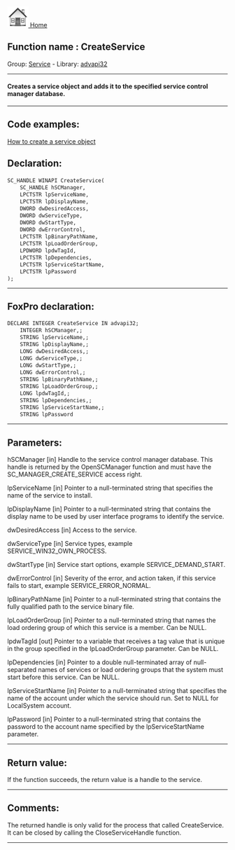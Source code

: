 [<img src="../../images/home.png"> Home ](https://github.com/VFPX/Win32API)  

## Function name : CreateService
Group: [Service](../../functions_group.md#Service)  -  Library: [advapi32](../../libraries.md#advapi32)  
***  


#### Creates a service object and adds it to the specified service control manager database.
***  


## Code examples:
[How to create a service object](../../samples/sample_517.md)  

## Declaration:
```foxpro  
SC_HANDLE WINAPI CreateService(
	SC_HANDLE hSCManager,
	LPCTSTR lpServiceName,
	LPCTSTR lpDisplayName,
	DWORD dwDesiredAccess,
	DWORD dwServiceType,
	DWORD dwStartType,
	DWORD dwErrorControl,
	LPCTSTR lpBinaryPathName,
	LPCTSTR lpLoadOrderGroup,
	LPDWORD lpdwTagId,
	LPCTSTR lpDependencies,
	LPCTSTR lpServiceStartName,
	LPCTSTR lpPassword
);  
```  
***  


## FoxPro declaration:
```foxpro  
DECLARE INTEGER CreateService IN advapi32;
	INTEGER hSCManager,;
	STRING lpServiceName,;
	STRING lpDisplayName,;
	LONG dwDesiredAccess,;
	LONG dwServiceType,;
	LONG dwStartType,;
	LONG dwErrorControl,;
	STRING lpBinaryPathName,;
	STRING lpLoadOrderGroup,;
	LONG lpdwTagId,;
	STRING lpDependencies,;
	STRING lpServiceStartName,;
	STRING lpPassword  
```  
***  


## Parameters:
hSCManager 
[in] Handle to the service control manager database. This handle is returned by the OpenSCManager function and must have the SC_MANAGER_CREATE_SERVICE access right. 

lpServiceName 
[in] Pointer to a null-terminated string that specifies the name of the service to install. 

lpDisplayName 
[in] Pointer to a null-terminated string that contains the display name to be used by user interface programs to identify the service.

dwDesiredAccess 
[in] Access to the service.

dwServiceType 
[in] Service types, example SERVICE_WIN32_OWN_PROCESS.

dwStartType 
[in] Service start options, example SERVICE_DEMAND_START.

dwErrorControl 
[in] Severity of the error, and action taken, if this service fails to start, example SERVICE_ERROR_NORMAL.

lpBinaryPathName 
[in] Pointer to a null-terminated string that contains the fully qualified path to the service binary file.

lpLoadOrderGroup 
[in] Pointer to a null-terminated string that names the load ordering group of which this service is a member. Can be NULL.

lpdwTagId 
[out] Pointer to a variable that receives a tag value that is unique in the group specified in the lpLoadOrderGroup parameter. Can be NULL.

lpDependencies 
[in] Pointer to a double null-terminated array of null-separated names of services or load ordering groups that the system must start before this service. Can be NULL.

lpServiceStartName 
[in] Pointer to a null-terminated string that specifies the name of the account under which the service should run. Set to NULL for LocalSystem account.

lpPassword 
[in] Pointer to a null-terminated string that contains the password to the account name specified by the lpServiceStartName parameter.   
***  


## Return value:
If the function succeeds, the return value is a handle to the service.  
***  


## Comments:
The returned handle is only valid for the process that called CreateService. It can be closed by calling the CloseServiceHandle function.  
  
***  

